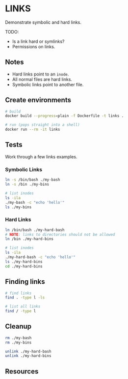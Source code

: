 # LINKS

Demonstrate symbolic and hard links.  

TODO:

* Is a link hard or symlinks?
* Permissions on links.

## Notes

* Hard links point to an `inode`.  
* All normal files are hard links.  
* Symbolic links point to another file.  

## Create environments

```sh
# build
docker build --progress=plain -f Dockerfile -t links .

# run (pops straight into a shell)
docker run --rm -it links
```

## Tests

Work through a few links examples.  

### Symbolic Links

```sh
ln -s /bin/bash ./my-bash
ln -s /bin ./my-bins

# list inodes
ls -ila
./my-bash -c "echo 'hello'"
ls ./my-bins
```

### Hard Links

```sh
ln /bin/bash ./my-hard-bash
# NOTE: links to directories should not be allowed
ln /bin ./my-hard-bins

# list inodes
ls -ila
./my-hard-bash -c "echo 'hello'"
ls ./my-hard-bins
cd ./my-hard-bins
```

## Finding links

```sh
# find links
find . -type l -ls

# list all links
find / -type l 
```

## Cleanup

```sh
rm ./my-bash
rm ./my-bins

unlink ./my-hard-bash
unlink ./my-hard-bins
```

## Resources

